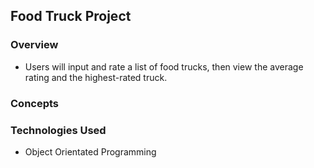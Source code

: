 
## Food Truck Project

### Overview
 
* Users will input and rate a list of food trucks, then view the average rating and   the highest-rated truck.

### Concepts



### Technologies Used

* Object Orientated Programming
